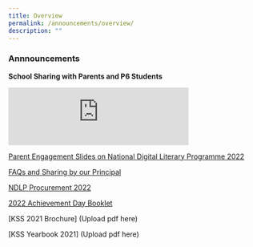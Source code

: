 ```yaml
---
title: Overview
permalink: /announcements/overview/
description: ""
---
```

### Annnouncements

**School Sharing with Parents and P6 Students**
<iframe width="360" height="115" src="https://www.youtube.com/embed/MpZqByh3msY" title="YouTube video player" frameborder="0" allow="accelerometer; autoplay; clipboard-write; encrypted-media; gyroscope; picture-in-picture" allowfullscreen></iframe>

[Parent Engagement Slides on National Digital Literary Programme 2022](/files/KSS%20Parent%20Engagement%20Slides%202022.pdf)


[FAQs and Sharing by our Principal](https://kranjisec.moe.edu.sg/kss/announcements/faqs-and-sharing-by-our-principal)

[NDLP Procurement 2022](/files/National%20Digital%20Literacy%20Programme%20NDLP%20Letter.pdf)

[2022 Achievement Day Booklet](/files/Achievement%20Day%202022%20-%20Program%20Booklet.pdf)

[KSS 2021 Brochure] (Upload pdf here)

[KSS Yearbook 2021] (Upload pdf here)